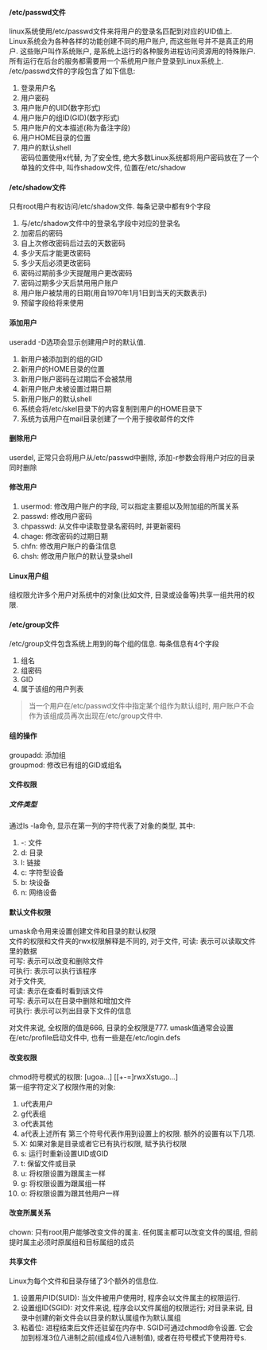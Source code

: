 #### /etc/passwd文件
linux系统使用/etc/passwd文件来将用户的登录名匹配到对应的UID值上.  
Linux系统会为各种各样的功能创建不同的用户账户, 而这些账号并不是真正的用户. 这些账户叫作系统账户, 是系统上运行的各种服务进程访问资源用的特殊账户. 所有运行在后台的服务都需要用一个系统用户账户登录到Linux系统上.  
/etc/passwd文件的字段包含了如下信息: 
1. 登录用户名
2. 用户密码
3. 用户账户的UID(数字形式)
4. 用户账户的组ID(GID)(数字形式)
5. 用户账户的文本描述(称为备注字段)
6. 用户HOME目录的位置
7. 用户的默认shell  
密码位置使用x代替, 为了安全性, 绝大多数Linux系统都将用户密码放在了一个单独的文件中, 叫作shadow文件, 位置在/etc/shadow

#### /etc/shadow文件
只有root用户有权访问/etc/shadow文件. 每条记录中都有9个字段
1. 与/etc/shadow文件中的登录名字段中对应的登录名
2. 加密后的密码
3. 自上次修改密码后过去的天数密码
4. 多少天后才能更改密码
5. 多少天后必须更改密码
6. 密码过期前多少天提醒用户更改密码
7. 密码过期多少天后禁用用户账户
8. 用户账户被禁用的日期(用自1970年1月1日到当天的天数表示)
9. 预留字段给将来使用

#### 添加用户
useradd -D选项会显示创建用户时的默认值. 
1. 新用户被添加到的组的GID
2. 新用户的HOME目录的位置
3. 新用户账户密码在过期后不会被禁用
4. 新用户账户未被设置过期日期
5. 新用户账户的默认shell
6. 系统会将/etc/skel目录下的内容复制到用户的HOME目录下
7. 系统为该用户在mail目录创建了一个用于接收邮件的文件

#### 删除用户 
userdel, 正常只会将用户从/etc/passwd中删除, 添加-r参数会将用户对应的目录同时删除

#### 修改用户
1. usermod: 修改用户账户的字段, 可以指定主要组以及附加组的所属关系
2. passwd: 修改用户密码
3. chpasswd: 从文件中读取登录名密码时, 并更新密码
4. chage: 修改密码的过期日期
5. chfn: 修改用户账户的备注信息
6. chsh: 修改用户账户的默认登录shell

#### Linux用户组
组权限允许多个用户对系统中的对象(比如文件, 目录或设备等)共享一组共用的权限.

#### /etc/group文件
/etc/group文件包含系统上用到的每个组的信息. 每条信息有4个字段
1. 组名
2. 组密码
3. GID
4. 属于该组的用户列表
> 当一个用户在/etc/passwd文件中指定某个组作为默认组时, 用户账户不会作为该组成员再次出现在/etc/group文件中.

#### 组的操作
groupadd: 添加组  
groupmod: 修改已有组的GID或组名


#### 文件权限

##### 文件类型
通过ls -la命令, 显示在第一列的字符代表了对象的类型, 其中: 
1. -: 文件
2. d: 目录
3. l: 链接
4. c: 字符型设备
5. b: 块设备
6. n: 网络设备

#### 默认文件权限
umask命令用来设置创建文件和目录的默认权限  
文件的权限和文件夹的rwx权限解释是不同的, 对于文件,
可读: 表示可以读取文件里的数据  
可写: 表示可以改变和删除文件  
可执行: 表示可以执行该程序  
对于文件夹,   
可读: 表示在查看时看到该文件  
可写: 表示可以在目录中删除和增加文件  
可执行: 表示可以列出目录下文件的信息

对文件来说, 全权限的值是666, 目录的全权限是777. umask值通常会设置在/etc/profile启动文件中, 也有一些是在/etc/login.defs

#### 改变权限
chmod符号模式的权限: [ugoa...] [[+-=]rwxXstugo...]  
第一组字符定义了权限作用的对象: 
1. u代表用户
2. g代表组
3. o代表其他
4. a代表上述所有
第三个符号代表作用到设置上的权限. 额外的设置有以下几项.
1. X: 如果对象是目录或者它已有执行权限, 赋予执行权限
2. s: 运行时重新设置UID或GID
3. t: 保留文件或目录
4. u: 将权限设置为跟属主一样
5. g: 将权限设置为跟属组一样
6. o: 将权限设置为跟其他用户一样

#### 改变所属关系
chown: 只有root用户能够改变文件的属主. 任何属主都可以改变文件的属组, 但前提时属主必须时原属组和目标属组的成员

#### 共享文件
Linux为每个文件和目录存储了3个额外的信息位.
1. 设置用户ID(SUID): 当文件被用户使用时, 程序会以文件属主的权限运行.
2. 设置组ID(SGID): 对文件来说, 程序会以文件属组的权限运行; 对目录来说, 目录中创建的新文件会以目录的默认属组作为默认属组
3. 粘着位: 进程结束后文件还驻留在内存中.
SGID可通过chmod命令设置. 它会加到标准3位八进制之前(组成4位八进制值), 或者在符号模式下使用符号s.